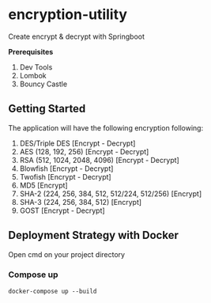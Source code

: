 # encryption-utility

Create encrypt & decrypt with Springboot

**Prerequisites**
1. Dev Tools
2. Lombok
3. Bouncy Castle

## Getting Started
The application will have the following encryption following:
1. DES/Triple DES [Encrypt - Decrypt]
2. AES (128, 192, 256) [Encrypt - Decrypt]
3. RSA (512, 1024, 2048, 4096) [Encrypt - Decrypt]
4. Blowfish [Encrypt - Decrypt]
5. Twofish [Encrypt - Decrypt]
6. MD5 [Encrypt]
7. SHA-2 (224, 256, 384, 512, 512/224, 512/256) [Encrypt]
8. SHA-3 (224, 256, 384, 512) [Encrypt]
9. GOST [Encrypt - Decrypt]

## Deployment Strategy with Docker
Open cmd on your project directory

### Compose up

```
docker-compose up --build
```